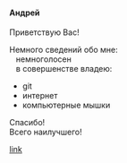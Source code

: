 #### Андрей
Приветствую Вас!

Немного сведений обо мне:  
&nbsp;&nbsp; немноголосен  
&nbsp;&nbsp; в совершенстве владею:  
* git  
* интернет  
* компьютерные мышки

Спасибо!  
Всего наилучшего!

[link][1]


[1]: /img/foto1.jpg  
